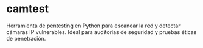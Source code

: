 # camtest
Herramienta de pentesting en Python para escanear la red y detectar cámaras IP vulnerables. Ideal para auditorías de seguridad y pruebas éticas de penetración.

